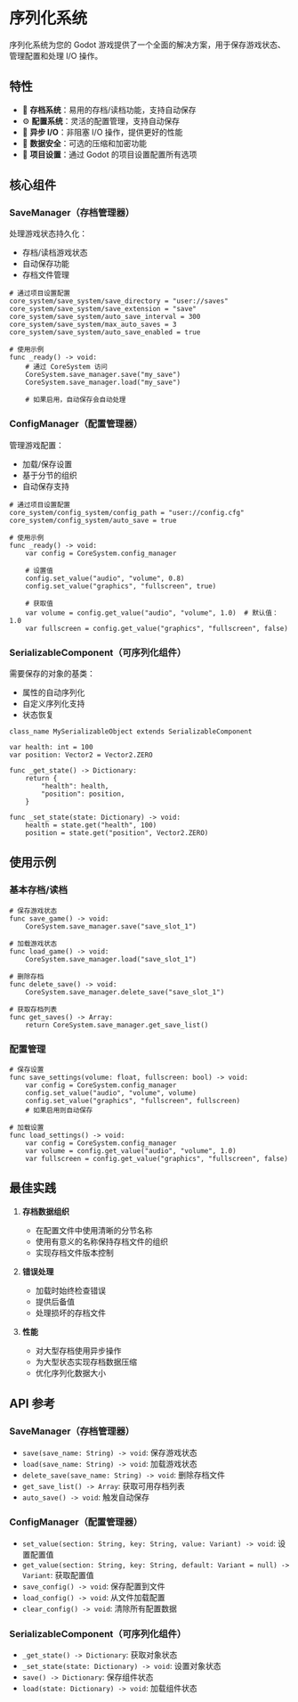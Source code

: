 # 序列化系统

序列化系统为您的 Godot 游戏提供了一个全面的解决方案，用于保存游戏状态、管理配置和处理 I/O 操作。

## 特性

- 💾 **存档系统**：易用的存档/读档功能，支持自动保存
- ⚙️ **配置系统**：灵活的配置管理，支持自动保存
- 🔄 **异步 I/O**：非阻塞 I/O 操作，提供更好的性能
- 🔐 **数据安全**：可选的压缩和加密功能
- 📱 **项目设置**：通过 Godot 的项目设置配置所有选项

## 核心组件

### SaveManager（存档管理器）

处理游戏状态持久化：
- 存档/读档游戏状态
- 自动保存功能
- 存档文件管理

```gdscript
# 通过项目设置配置
core_system/save_system/save_directory = "user://saves"
core_system/save_system/save_extension = "save"
core_system/save_system/auto_save_interval = 300
core_system/save_system/max_auto_saves = 3
core_system/save_system/auto_save_enabled = true

# 使用示例
func _ready() -> void:
    # 通过 CoreSystem 访问
    CoreSystem.save_manager.save("my_save")
    CoreSystem.save_manager.load("my_save")
    
    # 如果启用，自动保存会自动处理
```

### ConfigManager（配置管理器）

管理游戏配置：
- 加载/保存设置
- 基于分节的组织
- 自动保存支持

```gdscript
# 通过项目设置配置
core_system/config_system/config_path = "user://config.cfg"
core_system/config_system/auto_save = true

# 使用示例
func _ready() -> void:
    var config = CoreSystem.config_manager
    
    # 设置值
    config.set_value("audio", "volume", 0.8)
    config.set_value("graphics", "fullscreen", true)
    
    # 获取值
    var volume = config.get_value("audio", "volume", 1.0)  # 默认值：1.0
    var fullscreen = config.get_value("graphics", "fullscreen", false)
```

### SerializableComponent（可序列化组件）

需要保存的对象的基类：
- 属性的自动序列化
- 自定义序列化支持
- 状态恢复

```gdscript
class_name MySerializableObject extends SerializableComponent

var health: int = 100
var position: Vector2 = Vector2.ZERO

func _get_state() -> Dictionary:
    return {
        "health": health,
        "position": position,
    }

func _set_state(state: Dictionary) -> void:
    health = state.get("health", 100)
    position = state.get("position", Vector2.ZERO)
```

## 使用示例

### 基本存档/读档

```gdscript
# 保存游戏状态
func save_game() -> void:
    CoreSystem.save_manager.save("save_slot_1")

# 加载游戏状态
func load_game() -> void:
    CoreSystem.save_manager.load("save_slot_1")

# 删除存档
func delete_save() -> void:
    CoreSystem.save_manager.delete_save("save_slot_1")

# 获取存档列表
func get_saves() -> Array:
    return CoreSystem.save_manager.get_save_list()
```

### 配置管理

```gdscript
# 保存设置
func save_settings(volume: float, fullscreen: bool) -> void:
    var config = CoreSystem.config_manager
    config.set_value("audio", "volume", volume)
    config.set_value("graphics", "fullscreen", fullscreen)
    # 如果启用则自动保存

# 加载设置
func load_settings() -> void:
    var config = CoreSystem.config_manager
    var volume = config.get_value("audio", "volume", 1.0)
    var fullscreen = config.get_value("graphics", "fullscreen", false)
```

## 最佳实践

1. **存档数据组织**
   - 在配置文件中使用清晰的分节名称
   - 使用有意义的名称保持存档文件的组织
   - 实现存档文件版本控制

2. **错误处理**
   - 加载时始终检查错误
   - 提供后备值
   - 处理损坏的存档文件

3. **性能**
   - 对大型存档使用异步操作
   - 为大型状态实现存档数据压缩
   - 优化序列化数据大小

## API 参考

### SaveManager（存档管理器）
- `save(save_name: String) -> void`: 保存游戏状态
- `load(save_name: String) -> void`: 加载游戏状态
- `delete_save(save_name: String) -> void`: 删除存档文件
- `get_save_list() -> Array`: 获取可用存档列表
- `auto_save() -> void`: 触发自动保存

### ConfigManager（配置管理器）
- `set_value(section: String, key: String, value: Variant) -> void`: 设置配置值
- `get_value(section: String, key: String, default: Variant = null) -> Variant`: 获取配置值
- `save_config() -> void`: 保存配置到文件
- `load_config() -> void`: 从文件加载配置
- `clear_config() -> void`: 清除所有配置数据

### SerializableComponent（可序列化组件）
- `_get_state() -> Dictionary`: 获取对象状态
- `_set_state(state: Dictionary) -> void`: 设置对象状态
- `save() -> Dictionary`: 保存组件状态
- `load(state: Dictionary) -> void`: 加载组件状态
